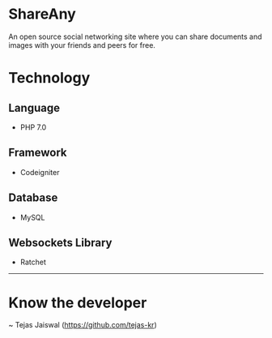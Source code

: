 # ShareAny
An open source social networking site where you can share documents and images with your friends and peers for free.

# Technology 

## Language
* PHP 7.0

## Framework
* Codeigniter

## Database
* MySQL

## Websockets Library
* Ratchet

___
# Know the developer
~ Tejas Jaiswal (https://github.com/tejas-kr)
